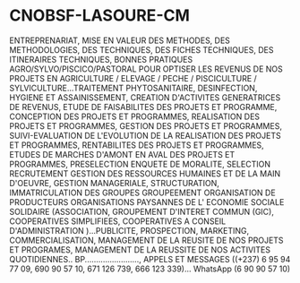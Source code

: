 # CNOBSF-LASOURE-CM
ENTREPRENARIAT, MISE EN VALEUR DES METHODES, DES METHODOLOGIES, DES TECHNIQUES, DES FICHES TECHNIQUES, DES ITINERAIRES TECHNIQUES, BONNES PRATIQUES AGRO/SYLVO/PISCICO/PASTORAL POUR OPTISER LES REVENUS DE NOS PROJETS EN AGRICULTURE / ELEVAGE / PECHE / PISCICULTURE / SYLVICULTURE...TRAITEMENT PHYTOSANITAIRE, DESINFECTION, HYGIENE ET ASSAINISSEMENT, CREATION D'ACTIVITES GENERATRICES DE REVENUS, ETUDE DE FAISABILITES DES PROJETS ET PROGRAMME, CONCEPTION DES PROJETS ET PROGRAMMES,  REALISATION DES PROJETS ET PROGRAMMES, GESTION DES PROJETS ET PROGRAMMES, SUIVI-EVALUATION DE L'EVOLUTION DE LA REALISATION DES PROJETS ET PROGRAMMES, RENTABILITES DES PROJETS ET PROGRAMMES, ETUDES DE MARCHES D'AMONT EN AVAL DES PROJETS ET PROGRAMMES, PRESELECTION ENQUETE DE MORALITE, SELECTION RECRUTEMENT GESTION DES RESSOURCES HUMAINES ET DE LA MAIN D'OEUVRE, GESTION MANAGERIALE, STRUCTURATION, IMMATRICULATION DES GROUPES GROUPEEMENT ORGANISATION DE PRODUCTEURS ORGANISATIONS PAYSANNES DE L' ECONOMIE SOCIALE SOLIDAIRE (ASSOCIATION, GROUPEMENT D'INTERET COMMUN (GIC), COOPERATIVES SIMPLIFIEES, COOPERATIVES A CONSEIL D'ADMINISTRATION )...PUBLICITE, PROSPECTION, MARKETING, COMMERCIALISATION, MANAGEMENT DE LA REUSITE DE NOS PROJETS ET PROGRAMES, MANAGEMENT DE LA REUSSITE DE NOS ACTIVITES QUOTIDIENNES..   BP........................,  APPELS ET MESSAGES ((+237) 6 95 94 77 09, 690 90 57 10, 671 126 739, 666 123 339)... WhatsApp (6 90 90 57 10)
